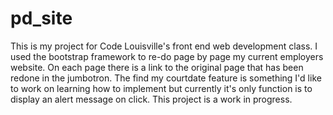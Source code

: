 # pd_site
This is my project for Code Louisville's front end web development class.
I used the bootstrap framework to re-do page by page my current employers website. 
On each page there is a link to the original page that has been redone in the jumbotron.
The find my courtdate feature is something I'd like to work on learning how to implement but currently it's only function is to display an alert message on click.
This project is a work in progress.
